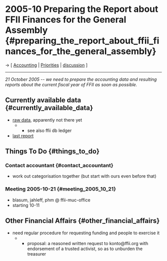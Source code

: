 # 2005-10 Preparing the Report about FFII Finances for the General Assembly {#preparing_the_report_about_ffii_finances_for_the_general_assembly}

-\> \[ [ Accounting](Konto0510En "wikilink") \| [
Priorities](FfiiprojPriorEn "wikilink") \|
[discussion](http://lists.ffii.org/mailman/listinfo/konto/ "wikilink")
\]

------------------------------------------------------------------------

*21 October 2005 \-- we need to prepare the accounting data and
resulting reports about the current fiscal year of FFII as soon as
possible.*

## Currently available data {#currently_available_data}

-   [raw data](http://www.ffii.org/intern/financ/ "wikilink"),
    apparently not there yet
    -   -   see also ffii db ledger
-   [last
    report](http://www.ffii.org/money/log/2005/index.en.html "wikilink")

## Things To Do {#things_to_do}

### Contact accountant {#contact_accountant}

-   work out categorisation together (but start with ours even before
    that)

### Meeting 2005-10-21 {#meeting_2005_10_21}

-   blasum, jahleff, phm @ ffii-muc-office
-   starting 10-11

## Other Financial Affairs {#other_financial_affairs}

-   need regular procedure for requesting funding and people to exercise
    it
    -   -   proposal: a reasoned written request to konto\@ffii.org with
            endorsement of a trusted activist, so as to unburden the
            treasurer
